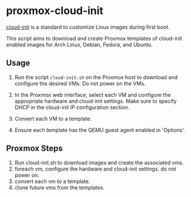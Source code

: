 # proxmox-cloud-init


[cloud-init][0] is a standard to customize Linux images during first boot.

This script aims to download and create Proxmox templates of cloud-init enabled images
for Arch Linux, Debian, Fedora, and Ubuntu.

## Usage

1. Run the script `cloud-init.sh` on the Proxmox host to download and configure
   the desired VMs. Do not power on the VMs.

1. In the Proxmox web interface, select each VM and configure the appropriate
   hardware and cloud-init settings. Make sure to specify DHCP in the
   cloud-init IP configuration section.

1. Convert each VM to a template.

1. Ensure each template has the QEMU guest agent enabled in 'Options'.

## Proxmox Steps

1. Run cloud-init.sh to download images and create the associated vms.
1. foreach vm, configure the hardware and cloud-init settings. do not power on.
1. convert each vm to a template.
1. clone future vms from the templates.







[0]: https://cloudinit.readthedocs.io/en/latest/
[1]: https://techno-tim.github.io/posts/cloud-init-cloud-image/
[2]: https://youtu.be/1nf3WOEFq1Y?t=295
